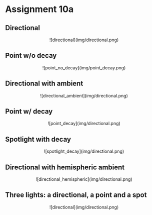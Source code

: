 # Assignment 10a

## Directional 
<p align="center">
![directional](img/directional.png)
</p>

## Point w/o decay 
<p align="center">
![point_no_decay](img/point_decay.png)
</p>

## Directional with ambient
<p align="center">
![directional_ambient](img/directional.png)
</p>

## Point w/ decay 
<p align="center">
![point_decay](img/directional.png)
</p>

## Spotlight with decay 
<p align="center">
![spotlight_decay](img/directional.png)
</p>

## Directional with hemispheric ambient
<p align="center">
![directional_hemispheric](img/directional.png)
</p>

## Three lights: a directional, a point and a spot
<p align="center">
![directional](img/directional.png)
</p>